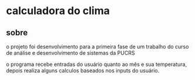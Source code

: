 # calculadora do clima
## sobre
o projeto foi desenvolvimento para a primeira fase de um trabalho do curso de análise e desenvolvimento de sistemas da PUCRS

o programa recebe entradas do usuário quanto ao mês e sua temperatura, depois realiza alguns calculos baseados nos inputs do usuário.
